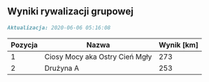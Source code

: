 ## Wyniki rywalizacji grupowej

```markdown
Aktualizacja: 2020-06-06 05:16:08
```

Pozycja | Nazwa | Wynik [km] |
------------ | -------------  | -------------
 1 |Ciosy Mocy aka Ostry Cień Mgły | 273 
 2 |Drużyna A | 253